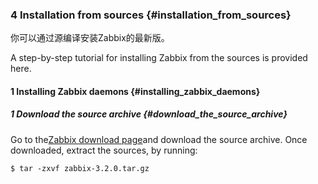 ### 4 Installation from sources {#installation_from_sources}

你可以通过源编译安装Zabbix的最新版。

A step-by-step tutorial for installing Zabbix from the sources is provided here.

#### 1 Installing Zabbix daemons {#installing_zabbix_daemons}

##### 1 Download the source archive {#download_the_source_archive}

Go to the[Zabbix download page](http://www.zabbix.com/download.php)and download the source archive. Once downloaded, extract the sources, by running:

```
$ tar -zxvf zabbix-3.2.0.tar.gz
```



